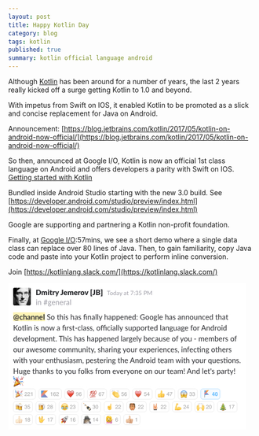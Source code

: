 ```yaml
---
layout: post
title: Happy Kotlin Day 
category: blog
tags: kotlin
published: true 
summary: kotlin official language android
---
```


Although [Kotlin](https://kotlinlang.org/) has been around for a number of years, the last 2 years really kicked off a surge getting Kotlin to 1.0 and beyond.

With impetus from Swift on IOS, it enabled Kotlin to be promoted as a slick and concise replacement for Java on Android.

Announcement: [https://blog.jetbrains.com/kotlin/2017/05/kotlin-on-android-now-official/](https://blog.jetbrains.com/kotlin/2017/05/kotlin-on-android-now-official/)

So then, announced at Google I/O, Kotlin is now an official 1st class language on Android and offers developers a parity with Swift on IOS. [Getting started with Kotlin](https://www.youtube.com/watch?v=czKo-jPVweg)

Bundled inside Android Studio starting with the new 3.0 build. See [https://developer.android.com/studio/preview/index.html](https://developer.android.com/studio/preview/index.html)

Google are supporting and partnering a Kotlin non-profit foundation.
 

Finally, at [Google I/O](https://www.youtube.com/watch?v=iZBWVwoJaJs):57mins, we see a short demo where a single data class can replace over 80 lines of Java. Then, to gain familiarity, copy Java code and paste into your Kotlin project to perform inline conversion.  

Join [https://kotlinlang.slack.com/](https://kotlinlang.slack.com/)

![kotlin-slack](/public/kotlin-day.jpg)
